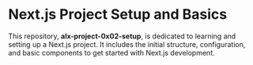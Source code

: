 # Next.js Project Setup and Basics

This repository, **alx-project-0x02-setup**, is dedicated to learning and setting up a Next.js project. It includes the initial structure, configuration, and basic components to get started with Next.js development.